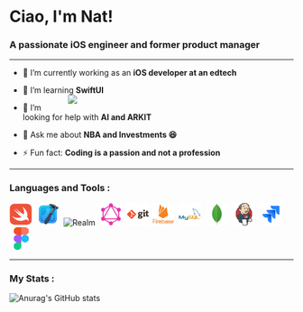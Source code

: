 <h1 align="left">Ciao, I'm Nat!</h1>
<h3 font-size="20" align="left">A passionate iOS engineer and former product manager</h3>

---

- 👯 I’m currently working as an **iOS developer at an edtech**

- 🌱 I’m learning **SwiftUI** <img align="right" style="width:25rem; height:auto" src="https://github.com/nat-cesarino/nat-cesarino/assets/27686439/4deca940-3d37-4a4b-b3b0-8f54e6727714"/>

- 🤝 I’m looking for help with **AI and ARKIT**

- 💬 Ask me about **NBA and Investments 😆**

- ⚡ Fun fact: **Coding is a passion and not a profession**

---
### Languages and Tools :

<div>
  <img src="https://github.com/devicons/devicon/blob/master/icons/swift/swift-original.svg" title="Swift" alt="Swift" width="40" height="40"/>&nbsp;
  <img src="https://github.com/devicons/devicon/blob/master/icons/xcode/xcode-original.svg" title="Xcode" alt="Xcode" width="40" height="40"/>&nbsp;
  <img src="https://github.com/nat-cesarino/nat-cesarino/assets/27686439/a8a36e10-ac3b-4edd-b083-3080973711e6" title="Realm" alt="Realm" width="40" height="40"/>&nbsp;
  <img src="https://github.com/devicons/devicon/blob/master/icons/graphql/graphql-plain.svg" title="GraphQL" alt="GraphQL" width="40" height="40"/>&nbsp;
  <img src="https://github.com/devicons/devicon/blob/master/icons/git/git-original-wordmark.svg" title="Git" **alt="Git" width="40" height="40"/>
  <img src="https://github.com/devicons/devicon/blob/master/icons/firebase/firebase-plain-wordmark.svg" title="Firebase" alt="Firebase" width="40" height="40"/>&nbsp;
  <img src="https://github.com/devicons/devicon/blob/master/icons/mysql/mysql-original-wordmark.svg" title="MySQL"  alt="MySQL" width="40" height="40"/>&nbsp;
  <img src="https://github.com/devicons/devicon/blob/master/icons/mongodb/mongodb-original.svg" title="MongoDB" alt="MongoDB " width="40" height="40"/>&nbsp;
  <img src="https://github.com/devicons/devicon/blob/master/icons/jenkins/jenkins-original.svg" title="Jenkins" alt="Jenkins" width="40" height="40"/>&nbsp;
  <img src="https://github.com/devicons/devicon/blob/master/icons/jira/jira-original.svg" title="Jira" alt="Jira" width="40" height="40"/>&nbsp;
  <img src="https://github.com/devicons/devicon/blob/master/icons/figma/figma-original.svg" title="Figma" alt="Figma" width="40" height="40"/>&nbsp; 
</div>

---
### My Stats :

![Anurag's GitHub stats](https://github-readme-stats.vercel.app/api?username=nat-cesarino&show_icons=true&count_private=true&theme=panda&include_all_commits=true)

<!--

### Ciao! 👋
**nat-cesarino/nat-cesarino** is a ✨ _special_ ✨ repository because its `README.md` (this file) appears on your GitHub profile.

Here are some ideas to get you started:

- 🔭 I’m currently working on ...
- 🌱 I’m currently learning ...
- 👯 I’m looking to collaborate on ...
- 🤔 I’m looking for help with ...
- 💬 Ask me about ...
- 📫 How to reach me: ...
- 😄 Pronouns: ...
- ⚡ Fun fact: ...
-->
